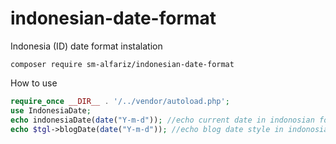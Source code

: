 # indonesian-date-format
Indonesia (ID) date format
instalation
```
composer require sm-alfariz/indonesian-date-format
```
How to use
```php
require_once __DIR__ . '/../vendor/autoload.php';
use IndonesiaDate;
echo indonesiaDate(date("Y-m-d")); //echo current date in indonosian format
echo $tgl->blogDate(date("Y-m-d")); //echo blog date style in indonosian format
```
